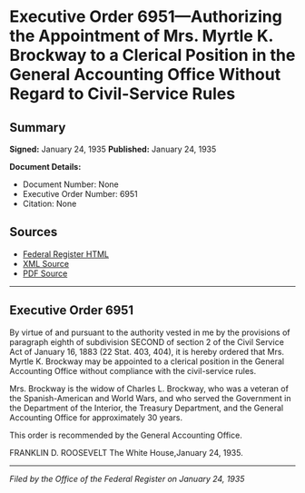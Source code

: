 # Executive Order 6951—Authorizing the Appointment of Mrs. Myrtle K. Brockway to a Clerical Position in the General Accounting Office Without Regard to Civil-Service Rules

## Summary

**Signed:** January 24, 1935
**Published:** January 24, 1935

**Document Details:**
- Document Number: None
- Executive Order Number: 6951
- Citation: None

## Sources
- [Federal Register HTML](https://www.presidency.ucsb.edu/documents/executive-order-6951-authorizing-the-appointment-mrs-myrtle-k-brockway-clerical-position)
- [XML Source](None)
- [PDF Source](None)

---

## Executive Order 6951

By virtue of and pursuant to the authority vested in me by the provisions of paragraph eighth of subdivision SECOND of section 2 of the Civil Service Act of January 16, 1883 (22 Stat. 403, 404), it is hereby ordered that Mrs. Myrtle K. Brockway may be appointed to a clerical position in the General Accounting Office without compliance with the civil-service rules.

Mrs. Brockway is the widow of Charles L. Brockway, who was a veteran of the Spanish-American and World Wars, and who served the Government in the Department of the Interior, the Treasury Department, and the General Accounting Office for approximately 30 years.

This order is recommended by the General Accounting Office.

FRANKLIN D. ROOSEVELT
The White House,January 24, 1935.

---

*Filed by the Office of the Federal Register on January 24, 1935*
